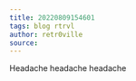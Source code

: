 ```yaml
---
title: 20220809154601 
tags: blog rtrvl
author: retr0ville
source: 
---
```

Headache headache headache 